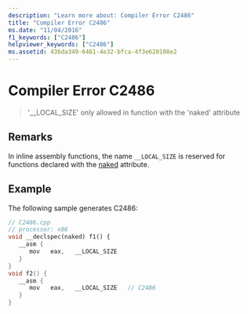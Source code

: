 ```yaml
---
description: "Learn more about: Compiler Error C2486"
title: "Compiler Error C2486"
ms.date: "11/04/2016"
f1_keywords: ["C2486"]
helpviewer_keywords: ["C2486"]
ms.assetid: 436da349-6461-4e32-bfca-4f3e620108e2
---
```

# Compiler Error C2486

> '__LOCAL_SIZE' only allowed in function with the 'naked' attribute

## Remarks

In inline assembly functions, the name `__LOCAL_SIZE` is reserved for functions declared with the [naked](../../cpp/naked-cpp.md) attribute.

## Example

The following sample generates C2486:

```cpp
// C2486.cpp
// processor: x86
void __declspec(naked) f1() {
   __asm {
      mov   eax,   __LOCAL_SIZE
   }
}
void f2() {
   __asm {
      mov   eax,   __LOCAL_SIZE   // C2486
   }
}
```
